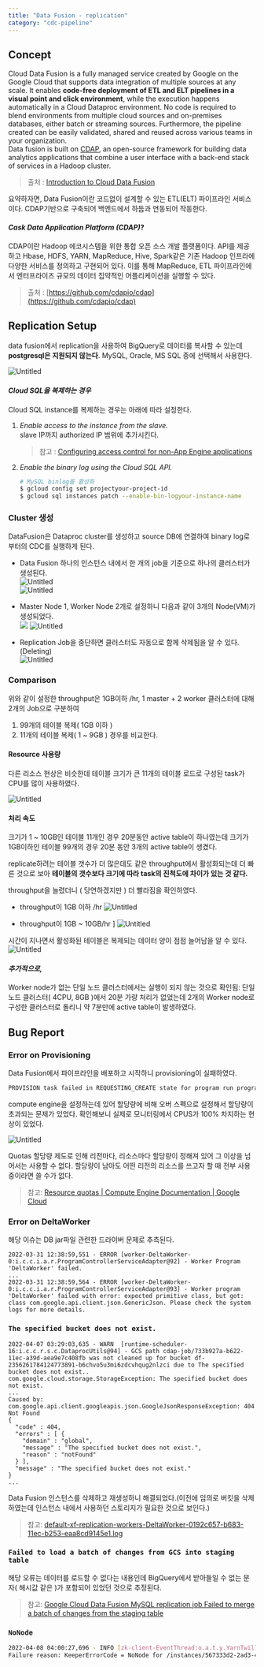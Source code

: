 ```yaml
---
title: "Data Fusion - replication"
category: "cdc-pipeline"
---
```


## Concept
Cloud Data Fusion is a fully managed service created by Google on the Google Cloud that supports data integration of multiple sources at any scale. It enables **code-free deployment of ETL and ELT pipelines in a visual point and click environment**, while the execution happens automatically in a Cloud Dataproc environment. No code is required to blend environments from multiple cloud sources and on-premises databases, either batch or streaming sources. Furthermore, the pipeline created can be easily validated, shared and reused across various teams in your organization.  
Data fusion is built on [CDAP](https://cdap.io/), an open-source framework for building data analytics applications that combine a user interface with a back-end stack of services in a Hadoop cluster.
> 출처 : [Introduction to Cloud Data Fusion](https://datadice.medium.com/introduction-to-cloud-data-fusion-1e2a3c2bf5ca)

요약하자면, Data Fusion이란 코드없이 설계할 수 있는 ETL(ELT) 파이프라인 서비스이다. CDAP기반으로 구축되어 백엔드에서 하둡과 연동되어 작동한다.

#### *Cask Data Application Platform (CDAP)*?
CDAP이란 Hadoop 에코시스템을 위한 통합 오픈 소스 개발 플랫폼이다. API를 제공하고 Hbase, HDFS, YARN, MapReduce, Hive, Spark같은 기존 Hadoop 인프라에 다양한 서비스를 정의하고 구현되어 있다. 이를 통해 MapReduce, ETL 파이프라인에서 엔터프라이즈 규모의 데이터 집약적인 어플리케이션을 실행할 수 있다.
> 출처 : [https://github.com/cdapio/cdap](https://github.com/cdapio/cdap)

## Replication Setup
data fusion에서 replication을 사용하여 BigQuery로 데이터를 복사할 수 있는데 **postgresql은 지원되지 않는다**.
MySQL, Oracle, MS SQL 중에 선택해서 사용한다.

![Untitled](../img/datafusion-mysql.png)

#### *Cloud SQL을 복제하는 경우*
Cloud SQL instance를 복제하는 경우는 아래에 따라 설정한다.

1) *Enable access to the instance from the slave.*   
    slave IP까지 authorized IP 범위에 추가시킨다.  
    > 참고 : [Configuring access control for non-App Engine applications](https://download.huihoo.com/google/gdgdevkit/DVD1/developers.google.com/cloud-sql/docs/access_control.html#appaccess)

2) *Enable the binary log using the Cloud SQL API.*  
    ```bash
    # MySQL binlog를 활성화
    $ gcloud config set projectyour-project-id
    $ gcloud sql instances patch --enable-bin-logyour-instance-name
    ```


### Cluster 생성

DataFusion은 Dataproc cluster를 생성하고 source DB에 연결하여 binary log로부터의 CDC를 실행하게 된다.

- Data Fusion 하나의 인스턴스 내에서 한 개의 job을 기준으로 하나의 클러스터가 생성된다.  
	![Untitled](../img/cdap-cluster.png)  
	![Untitled](../img/cdap-cluster-detail.png)
- Master Node 1, Worker Node 2개로 설정하니 다음과 같이 3개의 Node(VM)가 생성되었다.  
  ![](../img/worker-node-conf.png)
	![Untitled](../img/cdap-nodes.png)	 

- Replication Job을 중단하면 클러스터도 자동으로 함께 삭제됨을 알 수 있다.(Deleting)  
  ![Untitled](../img/cdap-deleting.png)

### Comparison

위와 같이 설정한 throughput은 1GB이하 /hr, 1 master + 2 worker 클러스터에 대해 2개의 Job으로 구분하여
1. 99개의 테이블 복제( 1GB 이하 )
2. 11개의 테이블 복제( 1 ~ 9GB )
경우를 비교한다.

#### **Resource 사용량**
다른 리소스 현상은 비슷한데 테이블 크기가 큰 11개의 테이블 로드로 구성된 task가 CPU를 많이 사용하였다.  

![Untitled](../img/over-max-cpu.png)

#### **처리 속도**
크기가 1 ~ 10GB인 테이블 11개인 경우 20분동안 active table이 하나였는데 크기가 1GB이하인 테이블 99개의 경우 20분 동안 3개의 active table이 생겼다.

replicate하려는 테이블 갯수가 더 많은데도 같은 throughput에서 활성화되는데 더 빠른 것으로 보아 **테이블의 갯수보다 크기에 따라 task의 진척도에 차이가 있는 것 같다.**

throughput을 늘렸더니 ( 당연하겠지만 ) 더 빨라짐을 확인하였다.

- throughput이 1GB 이하 /hr
  ![Untitled](../img/perf1.png)

- throughput이 1GB ~ 10GB/hr ]
  ![Untitled](../img/perf2.png)

시간이 지나면서 활성화된 테이블은 복제되는 데이터 양이 점점 늘어남을 알 수 있다.  
![Untitled](../img/perf3.png)


#### *추가적으로,* 
Worker node가 없는 단일 노드 클러스터에서는 실행이 되지 않는 것으로 확인됨: 단일 노드 클러스터( 4CPU, 8GB )에서 20분 가량 처리가 없었는데 2개의 Worker node로 구성한 클러스터로 돌리니 약 7분만에 active table이 발생하였다.

## Bug Report

### Error on Provisioning 
Data Fusion에서 파이프라인을 배포하고 시작하니 provisioning이 실패하였다.   

```bash
PROVISION task failed in REQUESTING_CREATE state for program run program_run:default.test-2.-SNAPSHOT.worker.DeltaWorker.f10567d8-b0e7-11ec-a3f1-42bae283f4a8 due to Dataproc operation failure: INVALID_ARGUMENT: Insufficient 'CPUS' quota. Requested 1.0, available 0.0..

```  
compute engine을 설정하는데 있어 할당량에 비해 오버 스펙으로 설정해서 할당량이 초과되는 문제가 있었다. 확인해보니 실제로 모니터링에서 CPUS가 100% 차지하는 현상이 있었다.

![Untitled](../img/quotas.png)

 Quotas
할당량 제도로 인해 리전마다, 리소스마다 할당량이 정해져 있어 그 이상을 넘어서는 사용할 수 없다. 할당량이 남아도 어떤 리전의 리소스를 쓰고자 할 때 전부 사용 중이라면 쓸 수가 없다. 

> 참고: [Resource quotas | Compute Engine Documentation | Google Cloud](https://cloud.google.com/compute/quotas#gcloud)

### Error on DeltaWorker
해당 이슈는 DB jar파일 관련한 드라이버 문제로 추측된다.

```
2022-03-31 12:38:59,551 - ERROR [worker-DeltaWorker-0:i.c.c.i.a.r.ProgramControllerServiceAdapter@92] - Worker Program 'DeltaWorker' failed.
...
2022-03-31 12:38:59,564 - ERROR [worker-DeltaWorker-0:i.c.c.i.a.r.ProgramControllerServiceAdapter@93] - Worker program 'DeltaWorker' failed with error: expected primitive class, but got: class com.google.api.client.json.GenericJson. Please check the system logs for more details.
```

### `The specified bucket does not exist.`

```
2022-04-07 03:29:03,635 - WARN  [runtime-scheduler-16:i.c.c.r.s.c.DataprocUtils@94] - GCS path cdap-job/733b927a-b622-11ec-a39d-aea9e7c408fb was not cleaned up for bucket df-2356261784124773891-b6chvo5u3mi6zdcvhqug2nlzci due to The specified bucket does not exist.. 
com.google.cloud.storage.StorageException: The specified bucket does not exist.
...
Caused by: com.google.api.client.googleapis.json.GoogleJsonResponseException: 404 Not Found
{
  "code" : 404,
  "errors" : [ {
    "domain" : "global",
    "message" : "The specified bucket does not exist.",
    "reason" : "notFound"
  } ],
  "message" : "The specified bucket does not exist."
}
...
```
Data Fusion 인스턴스를 삭제하고 재생성하니 해결되었다.(이전에 임의로 버킷을 삭제하였는데 인스턴스 내에서 사용하던 스토리지가 필요한 것으로 보인다.)

> 참고: [default-xf-replication-workers-DeltaWorker-0192c657-b683-11ec-b253-eaa8cd9145e1.log](../img/default-xf-replication-workers-DeltaWorker-0192c657-b683-11ec-b253-eaa8cd9145e1.log)

### `Failed to load a batch of changes from GCS into staging table`
해당 오류는 데이터를 로드할 수 없다는 내용인데 BigQuery에서 받아들일 수 없는 문자( 해시값 같은 )가 포함되어 있었던 것으로 추정된다.

> 참고: [Google Cloud Data Fusion MySQL replication job Failed to merge a batch of changes from the staging table](https://stackoverflow.com/questions/66640349/google-cloud-data-fusion-mysql-replication-job-failed-to-merge-a-batch-of-change)

### `NoNode`

```bash
2022-04-08 04:00:27,696 - INFO [zk-client-EventThread:o.a.t.y.YarnTwillController@236] - Failed to access application worker.default.replication-job.DeltaWorker application_1649390038493_0001 live node in ZK, resort to polling. 
Failure reason: KeeperErrorCode = NoNode for /instances/567333d2-2ad3-4965-84e9-447060393149
```